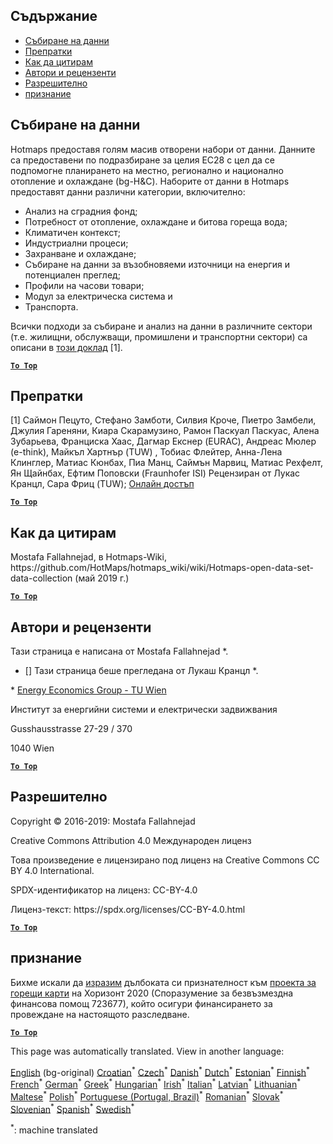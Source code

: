 <h2> Съдържание </h2><ul><li> <a href="#Data-collection">Събиране на данни</a> </li><li> <a href="#References">Препратки</a> </li><li> <a href="#how-to-cite">Как да цитирам</a> </li><li> <a href="#authors-and-reviewers">Автори и рецензенти</a> </li><li> <a href="#license">Разрешително</a> </li><li> <a href="#acknowledgement">признание</a> </li></ul><h2> Събиране на данни </h2><p> Hotmaps предоставя голям масив отворени набори от данни. Данните са предоставени по подразбиране за целия ЕС28 с цел да се подпомогне планирането на местно, регионално и национално отопление и охлаждане (bg-H&amp;C). Наборите от данни в Hotmaps предоставят данни различни категории, включително: </p><ul><li> Анализ на сградния фонд; </li><li> Потребност от отопление, охлаждане и битова гореща вода; </li><li> Климатичен контекст; </li><li> Индустриални процеси; </li><li> Захранване и охлаждане; </li><li> Събиране на данни за възобновяеми източници на енергия и потенциален преглед; </li><li> Профили на часови товари; </li><li> Модул за електрическа система и </li><li> Транспорта. </li></ul><p> Всички подходи за събиране и анализ на данни в различните сектори (т.е. жилищни, обслужващи, промишлени и транспортни сектори) са описани в <a href="https://www.hotmaps-project.eu/wp-content/uploads/2018/03/D2.3-Hotmaps_for-upload_revised-final_.pdf">този доклад</a> [1]. </p><p><ins> <code><strong><a href="#table-of-contents">To Top</a></strong></code> </ins> </p><h2> Препратки </h2><p> [1] Саймон Пецуто, Стефано Замботи, Силвия Кроче, Пиетро Замбели, Джулия Гареняни, Киара Скарамузино, Рамон Паскуал Паскуас, Алена Зубарьева, Франциска Хаас, Дагмар Екснер (EURAC), Андреас Мюлер (e-think), Майкъл Хартнър (TUW) , Тобиас Флейтер, Анна-Лена Клинглер, Матиас Кюнбах, Пиа Манц, Саймън Марвиц, Матиас Рехфелт, Ян Щайнбах, Ефтим Поповски (Fraunhofer ISI) Рецензиран от Лукас Кранцл, Сара Фриц (TUW); <a href="https://www.hotmaps-project.eu/wp-content/uploads/2018/03/D2.3-Hotmaps_for-upload_revised-final_.pdf">Онлайн достъп</a> </p><p><ins> <code><strong><a href="#table-of-contents">To Top</a></strong></code> </ins> </p><h2> Как да цитирам </h2><p> Mostafa Fallahnejad, в Hotmaps-Wiki, https://github.com/HotMaps/hotmaps_wiki/wiki/Hotmaps-open-data-set-data-collection (май 2019 г.) </p><p><ins> <code><strong><a href="#table-of-contents">To Top</a></strong></code> </ins> </p><h2> Автори и рецензенти </h2><p> Тази страница е написана от Mostafa Fallahnejad *. </p><ul><li> [] Тази страница беше прегледана от Лукаш Кранцл *. </li></ul><p> * <a href="https://eeg.tuwien.ac.at/">Energy Economics Group - TU Wien</a> </p><p> Институт за енергийни системи и електрически задвижвания </p><p> Gusshausstrasse 27-29 / 370 </p><p> 1040 Wien </p><p><ins> <code><strong><a href="#table-of-contents">To Top</a></strong></code> </ins> </p><h2> Разрешително </h2><p> Copyright © 2016-2019: Mostafa Fallahnejad </p><p> Creative Commons Attribution 4.0 Международен лиценз </p><p> Това произведение е лицензирано под лиценз на Creative Commons CC BY 4.0 International. </p><p> SPDX-идентификатор на лиценз: CC-BY-4.0 </p><p> Лиценз-текст: https://spdx.org/licenses/CC-BY-4.0.html </p><p><ins> <code><strong><a href="#table-of-contents">To Top</a></strong></code> </ins> </p><h2> признание </h2><p> Бихме искали да <a href="https://www.hotmaps-project.eu">изразим</a> дълбоката си признателност към <a href="https://www.hotmaps-project.eu">проекта за горещи карти</a> на Хоризонт 2020 (Споразумение за безвъзмездна финансова помощ 723677), който осигури финансирането за провеждане на настоящото разследване. </p><p><ins> <code><strong><a href="#table-of-contents">To Top</a></strong></code> </ins> </p>

This page was automatically translated. View in another language:

[English](en-Hotmaps-data-set-method-of-data-collection) (bg-original)  [Croatian](hr-Hotmaps-data-set-method-of-data-collection)<sup>\*</sup> [Czech](cs-Hotmaps-data-set-method-of-data-collection)<sup>\*</sup> [Danish](da-Hotmaps-data-set-method-of-data-collection)<sup>\*</sup> [Dutch](nl-Hotmaps-data-set-method-of-data-collection)<sup>\*</sup> [Estonian](et-Hotmaps-data-set-method-of-data-collection)<sup>\*</sup> [Finnish](fi-Hotmaps-data-set-method-of-data-collection)<sup>\*</sup> [French](fr-Hotmaps-data-set-method-of-data-collection)<sup>\*</sup> [German](de-Hotmaps-data-set-method-of-data-collection)<sup>\*</sup> [Greek](el-Hotmaps-data-set-method-of-data-collection)<sup>\*</sup> [Hungarian](hu-Hotmaps-data-set-method-of-data-collection)<sup>\*</sup> [Irish](ga-Hotmaps-data-set-method-of-data-collection)<sup>\*</sup> [Italian](it-Hotmaps-data-set-method-of-data-collection)<sup>\*</sup> [Latvian](lv-Hotmaps-data-set-method-of-data-collection)<sup>\*</sup> [Lithuanian](lt-Hotmaps-data-set-method-of-data-collection)<sup>\*</sup> [Maltese](mt-Hotmaps-data-set-method-of-data-collection)<sup>\*</sup> [Polish](pl-Hotmaps-data-set-method-of-data-collection)<sup>\*</sup> [Portuguese (Portugal, Brazil)](pt-Hotmaps-data-set-method-of-data-collection)<sup>\*</sup> [Romanian](ro-Hotmaps-data-set-method-of-data-collection)<sup>\*</sup> [Slovak](sk-Hotmaps-data-set-method-of-data-collection)<sup>\*</sup> [Slovenian](sl-Hotmaps-data-set-method-of-data-collection)<sup>\*</sup> [Spanish](es-Hotmaps-data-set-method-of-data-collection)<sup>\*</sup> [Swedish](sv-Hotmaps-data-set-method-of-data-collection)<sup>\*</sup> 

<sup>\*</sup>: machine translated
